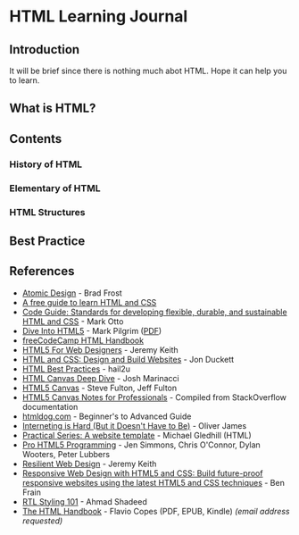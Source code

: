 # HTML Learning Journal

## Introduction

It will be brief since there is nothing much abot HTML. Hope it can help you to learn.

## What is HTML?

## Contents

### History of HTML

### Elementary of  HTML

### HTML Structures


## Best Practice

## References

- [Atomic Design](https://atomicdesign.bradfrost.com/) - Brad Frost
- [A free guide to learn HTML and CSS](http://marksheet.io)
- [Code Guide: Standards for developing flexible, durable, and sustainable HTML and CSS](http://mdo.github.io/code-guide/) - Mark Otto
- [Dive Into HTML5](http://diveinto.html5doctor.com) - Mark Pilgrim ([PDF](http://mislav.net/2011/10/dive-into-html5/))
- [freeCodeCamp HTML Handbook](https://www.freecodecamp.org/news/the-html-handbook/)
- [HTML5 For Web Designers](http://html5forwebdesigners.com) - Jeremy Keith
- [HTML and CSS: Design and Build Websites](https://www.amazon.com/HTML-CSS-Design-Build-Websites/dp/1118008189) - Jon Duckett
- [HTML Best Practices](https://github.com/hail2u/html-best-practices) - hail2u
- [HTML Canvas Deep Dive](http://joshondesign.com/p/books/canvasdeepdive/toc.html) - Josh Marinacci
- [HTML5 Canvas](https://www.oreilly.com/library/view/html5-canvas/9781449308032/ch01.html) - Steve Fulton, Jeff Fulton
- [HTML5 Canvas Notes for Professionals](https://goalkicker.com/HTML5CanvasBook/) - Compiled from StackOverflow documentation
- [htmldog.com](https://htmldog.com/guides/) - Beginner's to Advanced Guide
- [Interneting is Hard (But it Doesn't Have to Be)](https://www.internetingishard.com) - Oliver James
- [Practical Series: A website template](https://practicalseries.com/1001-webdevelopment/) - Michael Gledhill (HTML)
- [Pro HTML5 Programming](https://web.archive.org/web/20181215200026/http://apress.jensimmons.com/v5/pro-html5-programming/ch0.html) - Jen Simmons, Chris O'Connor, Dylan Wooters, Peter Lubbers
- [Resilient Web Design](https://resilientwebdesign.com/#Resilientweb%20design) - Jeremy Keith
- [Responsive Web Design with HTML5 and CSS: Build future-proof responsive websites using the latest HTML5 and CSS techniques](https://www.amazon.com/Responsive-Web-Design-HTML5-CSS-dp-180324271X/dp/180324271X/ref=dp_ob_title_bk) - Ben Frain
- [RTL Styling 101](https://rtlstyling.com) - Ahmad Shadeed
- [The HTML Handbook](https://flaviocopes.com/page/html-handbook/) - Flavio Copes (PDF, EPUB, Kindle) *(email address requested)*